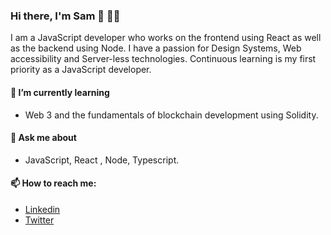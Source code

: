 ### Hi there, I'm Sam 👋 👨‍💻
 I am a JavaScript developer who works on the frontend using React as well as the backend using Node. I have a passion for Design Systems, Web accessibility and Server-less technologies. Continuous learning is my first priority as a JavaScript developer.
 
#### 🌱 I’m currently learning
- Web 3 and the fundamentals of blockchain development using Solidity. 
#### 💬 Ask me about
- JavaScript, React , Node, Typescript.
#### 📫 How to reach me:
- [Linkedin](https://www.linkedin.com/in/samuel-moyi/)
- [Twitter](https://twitter.com/iam_awsam)
